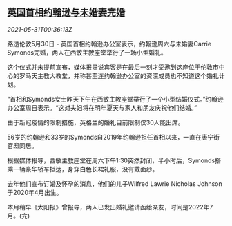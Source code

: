 <!--1622422862000-->
[英国首相约翰逊与未婚妻完婚](https://cn.reuters.com/article/boris-johnson-wedding-0530-idCNKCS2DC012)
------

<div><i>2021-05-31T00:36:13Z</i></div><p>路透伦敦5月30日 - 英国首相约翰逊办公室表示，约翰逊周六与未婚妻Carrie Symonds完婚，两人在西敏主教座堂举行了一场小型婚礼。</p><p>这个仪式并未提前宣布，媒体报导说宾客是在最后一刻才受邀到这座位于伦敦市中心的罗马天主教大教堂，并称甚至连约翰逊办公室的资深成员也不知道这个婚礼计划。</p><p>“首相和Symonds女士昨天下午在西敏主教座堂举行了一个小型结婚仪式。”约翰逊办公室周日表示。“这对夫妇将在明年夏天与家人和朋友庆祝他们结婚。”</p><p>由于新冠疫情的限制措施，英格兰的婚礼目前限制仅30人能出席。</p><p>56岁的约翰逊和33岁的Symonds自2019年约翰逊担任首相以来，一直在唐宁街官邸同居。</p><p>根据媒体报导，西敏主教座堂在周六下午1:30突然封闭，半小时后，Symonds搭乘一辆豪华轿车抵达，身穿白色长裙礼服，没有戴面纱。</p><p>去年他们宣布订婚及怀孕的消息，他们的儿子Wilfred Lawrie Nicholas Johnson于2020年4月出生。</p><p>本月稍早《太阳报》曾报导，两人已发出婚礼邀请函给亲友，时间是2022年7月。(完)</p>
